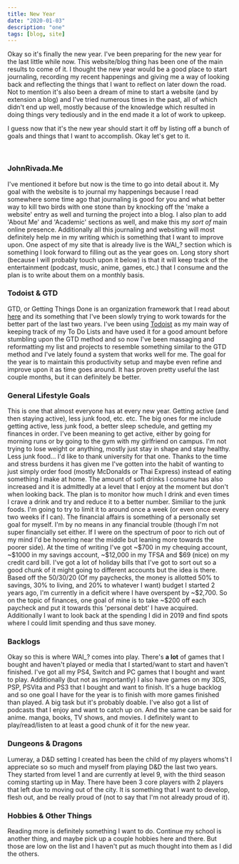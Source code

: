 ```yaml
---
title: New Year
date: "2020-01-03"
description: "one"
tags: [blog, site]
---
```


Okay so it's finally the new year. I've been preparing for the new year for the last little while now. This website/blog thing has been one of the main results to come of it. I thought the new year would be a good place to start journaling, recording my recent happenings and giving me a way of looking back and reflecting the things that I want to reflect on later down the road. Not to mention it's also been a dream of mine to start a website (and by extension a blog) and I've tried numerous times in the past, all of which didn't end up well, mostly because of the knowledge which resulted in doing things very tediously and in the end made it a lot of work to upkeep.

I guess now that it's the new year should start it off by listing off a bunch of goals and things that I want to accomplish. Okay let's get to it.

<!-- readmore -->

<br>
<h3> JohnRivada.Me </h3>
I've mentioned it before but now is the time to go into detail about it. My goal with the website is to journal my happenings because I read somewhere some time ago that journaling is good for you and what better way to kill two birds with one stone than by knocking off the 'make a website' entry as well and turning the project into a blog. I also plan to add 'About Me' and 'Academic' sections as well, and make this my <i>sort of</i> main online presence. Additionally all this journaling and websiting will most definitely help me in my writing which is something that I want to improve upon. One aspect of my site that is already live is the WAI_? section which is something I look forward to filling out as the year goes on. Long story short (because I will probably touch upon it below) is that it will keep track of the entertainment (podcast, music, anime, games, etc.) that I consume and the plan is to write about them on a monthly basis.

<br>
<h3> Todoist & GTD </h3>
GTD, or Getting Things Done is an organization framework that I read about <a href="https://hamberg.no/gtd/">here</a> and its something that I've been slowly trying to work towards for the better part of the last two years. I've been using <a href="https://todoist.com/overview">Todoist</a> as my main way of keeping track of my To Do Lists and have used it for a good amount before stumbling upon the GTD method and so now I've been massaging and reformatting my list and projects to resemble something similar to the GTD method and I've lately found a system that works well for me. The goal for the year is to maintain this productivity setup and maybe even refine and improve upon it as time goes around. It has proven pretty useful the last couple months, but it can definitely be better.

<br>
<h3> General Lifestyle Goals </h3>
This is one that almost everyone has at every new year. Getting active (and then staying active), less junk food, etc. etc. The big ones for me include getting active, less junk food, a better sleep schedule, and getting my finances in order. I've been meaning to get active, either by going for morning runs or by going to the gym with my girlfriend on campus. I'm not trying to lose weight or anything, mostly just stay in shape and stay healthy. Less junk food... I'd like to thank university for that one. Thanks to the time and stress burdens it has given me I've gotten into the habit of wanting to just simply order food (mostly McDonalds or Thai Express) instead of eating something I make at home. The amount of soft drinks I consume has also increased and it is admittedly at a level that I enjoy at the moment but don't when looking back. The plan is to monitor how much I drink and even times I crave a drink and try and reduce it to a better number. Similiar to the junk foods. I'm going to try to limit it to around once a week (or even once every two weeks if I can).  The financial affairs is something of a personally set goal for myself. I'm by no means in any financial trouble (though I'm not super financially set either. If I were on the spectrum of poor to rich out of my mind I'd be hovering near the middle but leaning more towards the poorer side). At the time of writing I've got ~$700 in my chequing account, ~$1000 in my savings account, ~$12,000 in my TFSA and $69 (nice) on my credit card bill. I've got a lot of holiday bills that I've got to sort out so a good chunk of it might going to different accounts but the idea is there. Based off the 50/30/20 (Of my paychecks, the money is allotted 50% to savings, 30% to living, and 20% to whatever I want) budget I started 2 years ago, I'm currently in a deficit where I have overspent by ~$2,700. So on the topic of finances, one goal of mine is to take ~$200 off each paycheck and put it towards this 'personal debt' I have acquired. Additionally I want to look back at the spending I did in 2019 and find spots where I could limit spending and thus save money.

<br>
<h3> Backlogs </h3>
Okay so this is where WAI_? comes into play. There's <b>a lot</b> of games that I bought and haven't played or media that I started/want to start and haven't finished. I've got all my PS4, Switch and PC games that I bought and want to play. Additionally (but not as importantly) I also have games on my 3DS, PSP, PSVita and PS3 that I bought and want to finish. It's a huge backlog and so one goal I have for the year is to finish with more games finished than played. A big task but it's probably doable. I've also got a list of podcasts that I enjoy and want to catch up on. And the same can be said for anime. manga, books, TV shows, and movies. I definitely want to play/read/listen to at least a good chunk of it for the new year.

<br>
<h3> Dungeons & Dragons </h3>
Lumeray, a D&D setting I created has been the child of my players whoms't I appreciate so so much and myself from playing D&D the last two years. They started from level 1 and are currently at level 9, with the third season coming starting up in May. There have been 3 core players with 2 players that left due to moving out of the city. It is something that I want to develop, flesh out, and be really proud of (not to say that I'm not already proud of it).

<br>
<h3> Hobbies & Other Things </h3>
Reading more is definitely something I want to do. Continue my school is another thing, and maybe pick up a couple hobbies here and there. But those are low on the list and I haven't put as much thought into them as I did the others.
